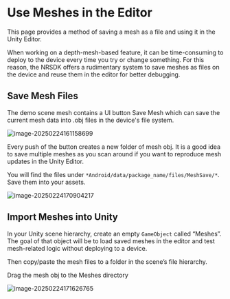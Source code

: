 # Use Meshes in the Editor

This page provides a method of saving a mesh as a file and using it in the Unity Editor.

When working on a depth-mesh-based feature, it can be time-consuming to deploy to the device every time you try or change something. For this reason, the NRSDK offers a rudimentary system to save meshes as files on the device and reuse them in the editor for better debugging.

## Save Mesh Files

The demo scene mesh contains a UI button Save Mesh which can save the current mesh data into .obj files in the device's file system.

![image-20250224161158699](https://pub-8dffc52979c34362aa2dbe3a43f0792a.r2.dev/image-20250224161158699.png)

Every push of the button creates a new folder of mesh obj. It is a good idea to save multiple meshes as you scan around if you want to reproduce mesh updates in the Unity Editor.

You will find the files under `*Android/data/package_name/files/MeshSave/*`*.* Save them into your assets.

![image-20250224170904217](https://pub-8dffc52979c34362aa2dbe3a43f0792a.r2.dev/image-20250224170904217.png)

## Import Meshes into Unity

In your Unity scene hierarchy, create an empty `GameObject` called “Meshes”. The goal of that object will be to load saved meshes in the editor and test mesh-related logic without deploying to a device.

Then copy/paste the mesh files to a folder in the scene’s file hierarchy.

Drag the mesh obj to the Meshes directory

![image-20250224171626765](https://pub-8dffc52979c34362aa2dbe3a43f0792a.r2.dev/image-20250224171626765.png)
